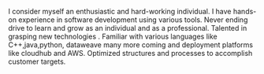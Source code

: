 I consider myself an enthusiastic and hard-working individual. I have hands-on experience in software development using various tools. Never ending drive to learn and grow as an individual and as a professional. Talented in grasping new technologies . Familiar with various languages like C++,java,python, dataweave many more coming and deployment platforms like cloudhub and AWS. Optimized structures and processes to accomplish customer targets.
